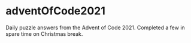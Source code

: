 # adventOfCode2021
Daily puzzle answers from the Advent of Code 2021. 
Completed a few in spare time on Christmas break. 
